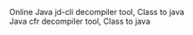 
<text/>
<text>
<slice color="#1CA4FF" size="20">Online</slice>
</text>

<group>
<action warning="Do you want to download it?" auto-off="true" reload="true" visible="[ -e $MODULE_PATH/jd-cli-111 ] &amp;&amp; echo 0 || echo 1">
<title>Jd-cli decompiler</title>
<desc>Java jd-cli decompiler tool, Class to java</desc>
<summary sh="echo Download"/>
<script>
wget -q https://github.com/kakathic/Tool-Terminal/raw/master/Module/jd-cli-111.zip2 -O $TMPDIR/modun.zip 2>/dev/null
unzip -oq $TMPDIR/modun.zip -d $START_DIR/data/module
rm -fr $TMPDIR/modun.zip
</script>
</action>
</group>

<group>
<action warning="Do you want to download it?" auto-off="true" reload="true" visible="[ -e $MODULE_PATH/cfr-111 ] &amp;&amp; echo 0 || echo 1">
<title>Cfr decompiler</title>
<desc>Java cfr decompiler tool, Class to java</desc>
<summary sh="echo Download"/>
<script>
wget -q https://github.com/kakathic/Tool-Terminal/raw/master/Module/cfr-111.zip2 -O $TMPDIR/modun.zip 2>/dev/null
unzip -oq $TMPDIR/modun.zip -d $START_DIR/data/module
rm -fr $TMPDIR/modun.zip
</script>
</action>
</group>

